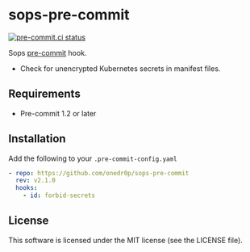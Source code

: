 # sops-pre-commit

[![pre-commit.ci status](https://results.pre-commit.ci/badge/github/onedr0p/sops-pre-commit/main.svg)](https://results.pre-commit.ci/latest/github/onedr0p/sops-pre-commit/main)

Sops [pre-commit](https://pre-commit.com/) hook.

* Check for unencrypted Kubernetes secrets in manifest files.

## Requirements

* Pre-commit 1.2 or later

## Installation

Add the following to your `.pre-commit-config.yaml`


```yaml
- repo: https://github.com/onedr0p/sops-pre-commit
  rev: v2.1.0
  hooks:
    - id: forbid-secrets
```

## License

This software is licensed under the MIT license (see the LICENSE file).
